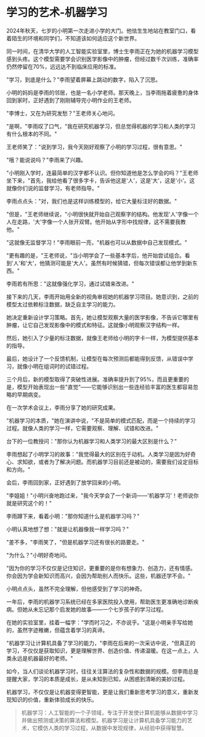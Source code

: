 # 学习的艺术-机器学习

2024年秋天，七岁的小明第一次走进小学的大门。他怯生生地站在教室门口，看着陌生的环境和同学们，不知道该如何适应这个新世界。

同一时间，在清华大学的人工智能实验室里，博士生李雨正在为她的机器学习模型感到头疼。这个模型需要学会识别医学影像中的肿瘤，但经过数千次训练，准确率仍然停留在70%，远远达不到临床应用的标准。

"学习，到底是什么？"李雨望着屏幕上跳动的数字，陷入了沉思。

小明的妈妈是李雨的邻居，也是一名小学老师。那天晚上，当李雨拖着疲惫的身体回到家时，正好遇到了刚刚辅导完小明作业的王老师。

"李博士，又在为研究发愁？"王老师关心地问。

"是啊，"李雨叹了口气，"我在研究机器学习，但总觉得机器的学习和人类的学习有什么根本的不同。"

王老师笑了："说到学习，我今天刚好观察了小明的学习过程，很有意思。"

"哦？能说说吗？"李雨来了兴趣。

"小明刚入学时，连最简单的汉字都不认识。但你知道他是怎么学会的吗？"王老师坐下来，"首先，我给他看了很多字卡，告诉他这是'人'，这是'大'，这是'小'。这就像你们说的监督学习，有老师指导。"

李雨点点头："对，我们也是这样训练模型的，给它大量标注好的数据。"

"但是，"王老师继续说，"小明很快就开始自己观察字的结构。他发现'人'字像一个人在走路，'大'字像一个人张开双臂。他开始从字形中找规律，这不需要我教他。"

"这就像无监督学习！"李雨眼前一亮，"机器也可以从数据中自己发现模式。"

"更有趣的是，"王老师说，"当小明学会了一些基本字后，他开始尝试组合。看到'人'和'大'，他猜测可能是'大人'。虽然有时候猜错，但每次错误都让他学到新东西。"

李雨若有所思："这就像强化学习，通过试错来改进。"

接下来的几天，李雨开始用全新的视角审视她的机器学习项目。她意识到，之前的模型太过依赖标注数据，缺乏自主学习的能力。

她决定重新设计学习策略。首先，她让模型观察大量的医学影像，不告诉它哪里有肿瘤，让它自己发现影像中的模式和特征。这就像小明观察汉字结构一样。

然后，她引入了少量的标注数据，就像王老师给小明的字卡一样，为模型提供基本的指导。

最后，她设计了一个反馈机制，让模型在每次预测后都能得到反馈，从错误中学习，就像小明在组词时的试错过程。

三个月后，新的模型取得了突破性进展。准确率提升到了95%，而且更重要的是，模型开始表现出一些"直觉"——它能够识别出一些连经验丰富的医生都容易忽略的早期病变。

在一次学术会议上，李雨分享了她的研究成果。

"机器学习的本质，"她在演讲中说，"不是简单的模式匹配，而是一个持续的学习过程。就像人类的学习一样，它需要观察、理解、试错和改进。"

台下的一位教授问："那你认为机器学习和人类学习的最大区别是什么？"

李雨想起了小明学习的故事："我觉得最大的区别在于动机。人类学习是因为好奇心、求知欲，或者为了解决问题。而机器学习目前还是被动的，需要我们设定目标和方向。"

会后，李雨回到家，正好遇到了放学回来的小明。

"李姐姐！"小明兴奋地跑过来，"我今天学会了一个新词——'机器学习'！老师说你就是研究这个的！"

李雨蹲下来，看着小明："那你知道什么是机器学习吗？"

小明认真地想了想："就是让机器像我一样学习吗？"

"差不多，"李雨笑了，"但是机器学习还有很长的路要走。"

"为什么？"小明好奇地问。

"因为你的学习不仅仅是记住知识，更重要的是你有想象力、创造力，还有情感。你会因为学会新知识而高兴，会因为帮助别人而快乐。这些，机器还学不会。"

小明点点头，虽然不完全理解，但他感受到了学习的神奇。

一年后，李雨的机器学习系统已经在多家医院投入使用，帮助医生更准确地诊断疾病。但她从未忘记那个启发她的故事——一个七岁孩子的学习过程。

在她的实验室里，挂着一幅字："学而时习之，不亦说乎。"这是小明亲手写给她的，虽然字迹稚嫩，但蕴含着学习的真谛。

"机器学习让计算机具备了学习的能力，"李雨在后来的一次采访中说，"但真正的学习，不仅仅是获取知识，更是理解世界、创造价值、传递温暖。在这一点上，人类永远是机器最好的老师。"

如今，当人们谈论机器学习时，往往关注算法的复杂性和数据的规模。但李雨总是提醒大家，学习的本质是成长，是从未知到已知，从困惑到清晰的美妙过程。

机器学习，不仅仅是让机器变得更智能，更是让我们重新思考学习的意义，重新发现知识的价值，重新体验成长的快乐。

> 机器学习：人工智能的一个子领域，专注于开发使计算机能够从数据中学习并做出预测或决策的算法和模型。机器学习是让计算机具备学习能力的艺术，它模仿人类的学习过程，从数据中发现规律，从经验中获得智慧。